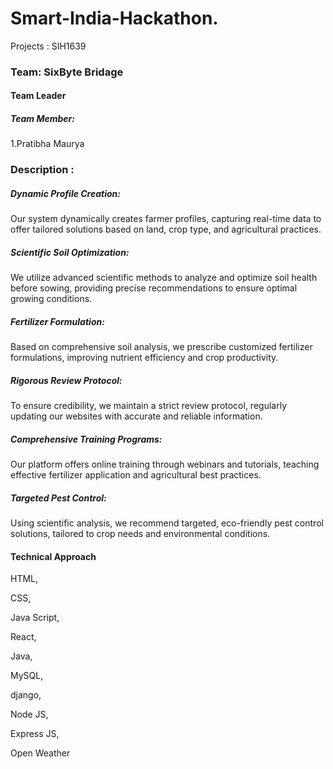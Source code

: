 # Smart-India-Hackathon.
Projects : SIH1639
<h3>Team: SixByte Bridage</h3>
<h4>Team Leader</h4>
<h5>Team Member:</h5>
1.Pratibha Maurya
<br>
<h3>Description :</h3>
<h5>Dynamic Profile Creation:</h5>
Our system dynamically creates farmer profiles, capturing real-time data to offer tailored solutions based on land, crop type, and agricultural practices.
<h5>Scientific Soil Optimization:</h5>
We utilize advanced scientific methods to analyze and optimize soil health before sowing, providing precise recommendations to ensure optimal growing conditions.
<h5>Fertilizer Formulation:</h5>
Based on comprehensive soil analysis, we prescribe customized fertilizer formulations, improving nutrient efficiency and crop productivity.
<h5>Rigorous Review Protocol:</h5>
To ensure credibility, we maintain a strict review protocol, regularly updating our websites with accurate and reliable information.
<h5>Comprehensive Training Programs:</h5>
Our platform offers online training through webinars and tutorials, teaching effective fertilizer application and agricultural best practices.
<h5>Targeted Pest Control:</h5>
Using scientific analysis, we recommend targeted, eco-friendly pest control solutions, tailored to crop needs and environmental conditions.
<br>
<h4>Technical Approach</h4>
<p>HTML,</p> 
<p>CSS,</p>
<p>Java Script,</p>
<p>React,</p>
<p>Java,</p>
<p>MySQL,</p>
<p>django,</p>
<p>Node JS,</p>
<p>Express JS,</p>
<p>Open Weather</p>





